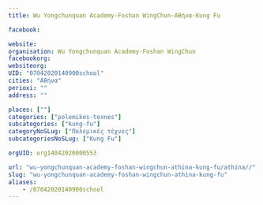 ```yaml
---
title: Wu Yongchunquan Academy-Foshan WingChun-Αθήνα-Kung Fu

facebook:

website:
organisation: Wu Yongchunquan Academy-Foshan WingChun
facebookorg:
websiteorg:
UID: "07042020140900school"
cities: "Αθήνα"
perioxi: ""
address: ""

places: [""]
categories: ["polemikes-texnes"]
subcategories: ["kung-fu"]
categoryNoSLug: ["Πολεμικές τέχνες"]
subcategoriesNoSLug: ["Kung Fu"]

orgUID: org14042020000553

url: "wu-yongchunquan-academy-foshan-wingchun-athina-kung-fu/athina//"
slug: "wu-yongchunquan-academy-foshan-wingchun-athina-kung-fu"
aliases:
    - /07042020140900school
---
```





